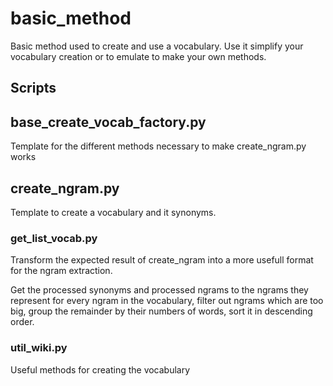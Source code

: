 # basic_method

Basic method used to create and use a vocabulary. Use it simplify your vocabulary creation or to emulate to make your own methods.

## Scripts

## base_create_vocab_factory.py

Template for the different methods necessary to make create_ngram.py works

## create_ngram.py

Template to create a vocabulary and it synonyms.

### get_list_vocab.py

Transform the expected result of create_ngram into a more usefull format for the ngram extraction.

Get the processed synonyms and processed ngrams to the ngrams they represent for every ngram in the vocabulary, filter out ngrams which are too big, 
group the remainder by their numbers of words, sort it in descending order.

### util_wiki.py

Useful methods for creating the vocabulary